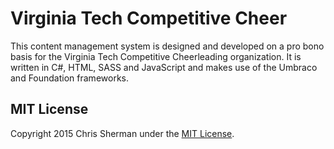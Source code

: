 Virginia Tech Competitive Cheer
=========
This content management system is designed and developed on a pro bono basis for the Virginia Tech Competitive Cheerleading organization. 
It is written in C#, HTML, SASS and JavaScript and makes use of the Umbraco and Foundation frameworks. 

## MIT License

Copyright 2015 Chris Sherman under the [MIT License](LICENSE).
